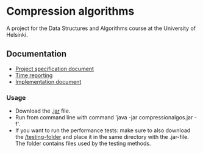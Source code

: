 # Compression algorithms
A project for the Data Structures and Algorithms course at the University of Helsinki.

## Documentation
* [Project specification document](https://github.com/aleksinuora/compressionalgos/blob/master/compressionalgos/documentation/Project%20specification.md)
* [Time reporting](https://github.com/aleksinuora/compressionalgos/blob/master/compressionalgos/documentation/Time%20report.md)
* [Implementation document](https://github.com/aleksinuora/compressionalgos/blob/master/compressionalgos/documentation/ImplementationDocument.md)

### Usage
* Download the [.jar](https://github.com/aleksinuora/compressionalgos/blob/master/compressionalgos/compressionalgos/compressionalgos.jar) file.
* Run from command line with command 'java -jar compressionalgos.jar -f'.
* If you want to run the performance tests: make sure to also download the [/testing-folder](https://github.com/aleksinuora/compressionalgos/tree/master/compressionalgos/compressionalgos/testing) and place it in the same directory with the .jar-file. The folder contains files used by the testing methods.
